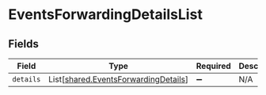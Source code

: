 # EventsForwardingDetailsList


## Fields

| Field                                                                                  | Type                                                                                   | Required                                                                               | Description                                                                            |
| -------------------------------------------------------------------------------------- | -------------------------------------------------------------------------------------- | -------------------------------------------------------------------------------------- | -------------------------------------------------------------------------------------- |
| `details`                                                                              | List[[shared.EventsForwardingDetails](../../models/shared/eventsforwardingdetails.md)] | :heavy_minus_sign:                                                                     | N/A                                                                                    |